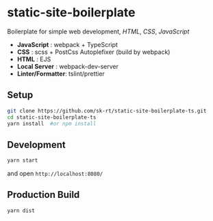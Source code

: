 # static-site-boilerplate

Boilerplate for simple web development, *HTML*, *CSS*, *JavaScript*

- **JavaScript** : webpack + TypeScript
- **CSS** : scss + PostCss Autoplefixer (build by webpack)
- **HTML** : EJS
- **Local Server** : webpack-dev-server
- **Linter/Formatter**: tslint/prettier


## Setup
```bash
git clone https://github.com/sk-rt/static-site-boilerplate-ts.git
cd static-site-boilerplate-ts
yarn install  #or npm install
```

## Development
```bash
yarn start
```
and open `http://localhost:8080/`

## Production Build
```bash
yarn dist
```
